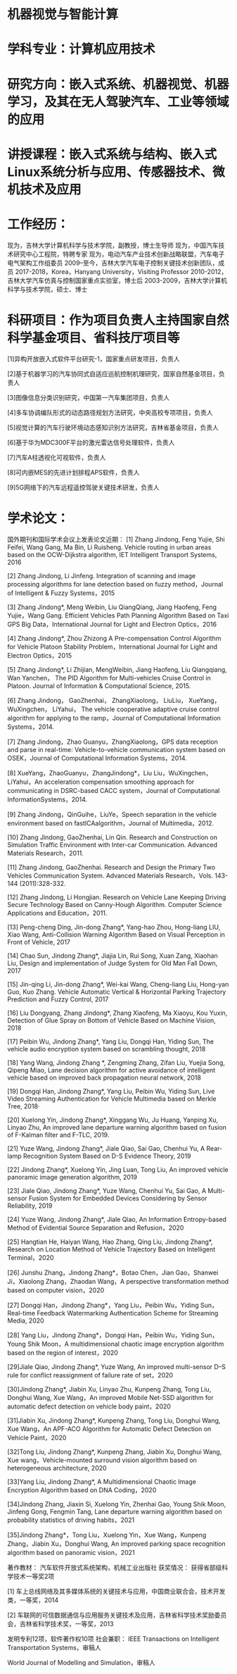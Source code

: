# 机器视觉与智能计算
# 学科专业：计算机应用技术
# 研究方向：嵌入式系统、机器视觉、机器学习，及其在无人驾驶汽车、工业等领域的应用
# 讲授课程：嵌入式系统与结构、嵌入式Linux系统分析与应用、传感器技术、微机技术及应用
# 工作经历：
现为，吉林大学计算机科学与技术学院，副教授，博士生导师
现为，中国汽车技术研究中心工程院，特聘专家
现为，电动汽车产业技术创新战略联盟，汽车电子电气架构工作组委员
2009–至今，吉林大学汽车电子控制关键技术创新团队，成员
2017-2018，Korea，Hanyang University，Visiting Professor
2010-2012，吉林大学汽车仿真与控制国家重点实验室，博士后
2003-2009，吉林大学计算机科学与技术学院，硕士、博士
# 科研项目：作为项目负责人主持国家自然科学基金项目、省科技厅项目等
[1]异构开放嵌入式软件平台研究-1，国家重点研发项目，负责人

[2]基于机器学习的汽车协同式自适应巡航控制机理研究，国家自然基金项目，负责人

[3]图像信息分类识别研究，中国第一汽车集团项目，负责人

[4]多车协调编队形式的动态路径规划方法研究，中央高校专项项目，负责人

[5]视觉计算的汽车行驶环境动态感知识别方法研究，吉林省基金项目，负责人

[6]基于华为MDC300F平台的激光雷达信号处理软件，负责人

[7]汽车A柱透视化可视软件，负责人

[8]可内嵌MES的先进计划排程APS软件，负责人

[9]5G网络下的汽车远程遥控驾驶关键技术研发，负责人
# 学术论文：
国外期刊和国际学术会议上发表论文近期：
[1] Zhang Jindong, Feng Yujie, Shi Feifei, Wang Gang, Ma Bin, Li Ruisheng. Vehicle routing in urban areas based on the OCW-Dijkstra algorithm, IET Intelligent Transport Systems, 2016

[2] Zhang Jindong, Li Jinfeng. Integration of scanning and image processing algorithms for lane detection based on fuzzy method，Journal of Intelligent & Fuzzy Systems，2015

[3] Zhang Jindong*, Meng Weibin, Liu QiangQiang, Jiang Haofeng, Feng Yujie，Wang Gang. Efficient Vehicles Path Planning Algorithm Based on Taxi GPS Big Data，International Journal for Light and Electron Optics，2016

[4] Zhang Jindong*, Zhou Zhizong A Pre-compensation Control Algorithm for Vehicle Platoon Stability Problem，International Journal for Light and Electron Optics，2015

[5] Zhang Jindong*, Li Zhijian, MengWeibin, Jiang Haofeng, Liu Qiangqiang, Wan Yanchen， The PID Algorithm for Multi-vehicles Cruise Control in Platoon. Journal of Information & Computational Science, 2015.

[6] Zhang Jindong， GaoZhenhai， ZhangXiaolong， LiuLiu， XueYang， WuXingchen， LiYahui， The vehicle cooperative adaptive cruise control algorithm for applying to the ramp，Journal of Computational Information Systems，2014.

[7] Zhang Jindong，Zhao Guanyu，ZhangXiaolong，GPS data reception and parse in real-time: Vehicle-to-vehicle communication system based on OSEK，Journal of Computational Information Systems，2014.

[8] XueYang，ZhaoGuanyu，ZhangJindong*，Liu Liu，WuXingchen， LiYahui，An acceleration compensation smoothing approach for communicating in DSRC-based CACC system，Journal of Computational InformationSystems，2014.

[9] Zhang Jindong，QinGuihe，LiuYe，Speech separation in the vehicle environment based on fastICAalgorithm，Journal of Multimedia，2012.

[10] Zhang Jindong, GaoZhenhai, Lin Qin. Research and Construction on Simulation Traffic Environment with Inter-car Communication. Advanced Materials Research，2011.

[11] Zhang Jindong, GaoZhenhai. Research and Design the Primary Two Vehicles Communication System. Advanced Materials Research，Vols. 143-144 (2011):328-332.

[12] Zhang Jindong, Li Hongjian. Research on Vehicle Lane Keeping Driving Secure Technology Based on Canny-Hough Algorithm. Computer Science Applications and Education，2011.

[13] Peng-cheng Ding, Jin-dong Zhang*, Yang-hao Zhou, Hong-liang LIU, Xiao Wang, Anti-Collision Warning Algorithm Based on Visual Perception in Front of Vehicle, 2017

[14] Chao Sun, Jindong Zhang*, Jiajia Lin, Rui Song, Xuan Zang, Xiaohan Liu, Design and implementation of Judge System for Old Man Fall Down, 2017

[15] Jin-qing Li, Jin-dong Zhang*, Wei-kai Wang, Cheng-liang Liu, Hong-yan Guo, Kuo Zhang. Vehicle Automatic Vertical & Horizontal Parking Trajectory Prediction and Fuzzy Control, 2017

[16] Liu Dongyang, Zhang Jindong*, Zhang Xiaofeng, Ma Xiaoyu, Kou Yuxin, Detection of Glue Spray on Bottom of Vehicle Based on Machine Vision, 2018

[17] Peibin Wu, Jindong Zhang*, Yang Liu, Dongqi Han, Yiding Sun, The vehicle audio encryption system based on scrambling thought, 2018

[18] Yang Wang, Jindong Zhang *, Zengming Zhang, Zifan Liu, Yuejia Song, Qipeng Miao, Lane decision algorithm for active avoidance of intelligent vehicle based on improved back propagation neural network, 2018

[19] Dongqi Han, Jindong Zhang*, Yang Liu, Peibin Wu, Yiding Sun, Live Video Streaming Authentication for Vehicle Multimedia based on Merkle Tree, 2018·

[20] Xuelong Yin, Jindong Zhang*, Xinggang Wu, Ju Huang, Yanping Xu, Linyao Zhu, An improved lane departure warning algorithm based on fusion of F-Kalman filter and F-TLC, 2019.

[21] Yuze Wang, Jindong Zhang*, Jiale Qiao, Sai Gao, Chenhui Yu, A Rear-lamp Recognition System Based on D-S Evidence  Theory, 2019

[22] Jindong Zhang*, Xuelong Yin, Jing Luan, Tong Liu, An improved vehicle panoramic image generation algorithm, 2019

[23] Jiale Qiao, Jindong Zhang*, Yuze Wang, Chenhui Yu, Sai Gao, A Multi-sensor Fusion System for Embedded Devices  Considering by Sensor Reliability, 2019

[24] Yuze Wang, Jindong Zhang*, Jiale Qiao, An Information Entropy-based Method of Evidential Source Separation and Refusion，2020

[25] Hangtian He, Haiyan Wang, Hao Zhang, Qing Liu, Jindong Zhang*, Research on Location Method of Vehicle Trajectory Based on Intelligent Terminal，2020

[26] Junshu Zhang，Jindong Zhang*，Botao Chen，Jian Gao，Shanwei Ji，Xiaolong Zhang，Zhaodan Wang，A perspective transformation method based on computer vision，2020

[27] Dongqi Han，Jindong Zhang*，Yang Liu，Peibin Wu，Yiding Sun，Real-time Feedback Watermarking Authentication Scheme for Streaming Media, 2020

[28] Yang Liu，Jindong Zhang*，Dongqi Han，Peibin Wu，Yiding Sun，Young Shik Moon，A multidimensional chaotic image encryption algorithm based on the region of interest，2020

[29]Jiale Qiao, Jindong Zhang*, Yuze Wang, An improved multi-sensor D–S rule for conflict reassignment of failure rate of set，2020

[30]Jindong Zhang*, Jiabin Xu, Linyao Zhu, Kunpeng Zhang, Tong Liu, Donghui Wang, Xue Wang，An improved Mobile Net-SSD algorithm for automatic defect detection on vehicle body paint，2020

[31]Jiabin Xu, Jindong Zhang*, Kunpeng Zhang, Tong Liu, Donghui Wang, Xue Wang，An APF-ACO Algorithm for Automatic Defect Detection on Vehicle Paint，2020

[32]Tong Liu, Jindong Zhang*, Kunpeng Zhang, Jiabin Xu, Donghui Wang, Xue wang，Vehicle-mounted surround vision algorithm based on heterogeneous architecture, 2020

[33]Yang Liu, Jindong Zhang*, A Multidimensional Chaotic Image Encryption Algorithm based on DNA Coding，2020

[34]Jindong Zhang, Jiaxin Si, Xuelong Yin, Zhenhai Gao, Young Shik Moon, Jinfeng Gong, Fengmin Tang, Lane departure warning algorithm based on probability statistics of driving habits，2021

[35]Jindong Zhang*，Tong Liu，Xuelong Yin，Xue Wang，Kunpeng Zhang，Jiabin Xu，Donghui Wang, An improved parking space recognition algorithm based on panoramic vision，2021

著作教材：
汽车软件开放式系统架构，机械工业出版社
获奖情况：
获得省部级科学技术一等奖2项

[1] 车上总线网络及其多媒体系统的关键技术与应用，中国商业联合会，技术开发类，一等奖，2014

[2] 车联网的可信数据通信与应用服务关键技术及应用，吉林省科学技术奖励委员会，吉林省科学技术奖，一等奖，2013

发明专利12项，软件著作权10项
社会兼职：
IEEE Transactions on Intelligent Transportation Systems，审稿人

World Journal of Modelling and Simulation，审稿人
